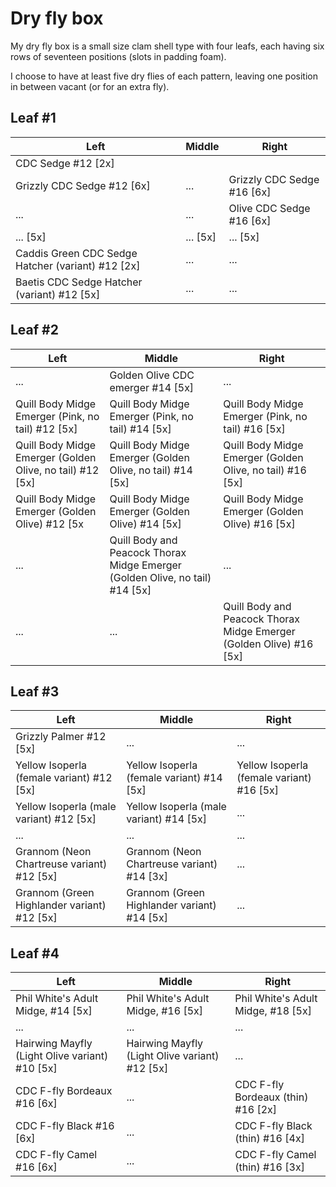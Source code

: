 # Dry fly box

My dry fly box is a small size clam shell type with four leafs, each
having six rows of seventeen positions (slots in padding foam).

I choose to have at least five dry flies of each pattern, leaving one
position in between vacant (or for an extra fly).

## Leaf #1

Left | Middle | Right |
-----|--------|-------|
CDC Sedge #12 [2x] | | | Deer Hair Sedge #.. |
Grizzly CDC Sedge #12 [6x] | ... | Grizzly CDC Sedge #16 [6x] |
... | ... | Olive CDC Sedge #16 [6x] |
... [5x] | ... [5x] | ... [5x] |
Caddis Green CDC Sedge Hatcher (variant) #12 [2x] | ... | ... |
Baetis CDC Sedge Hatcher (variant) #12 [5x] | ... | ... |

## Leaf #2

Left | Middle | Right |
-----|--------|-------|
... | Golden Olive CDC emerger #14 [5x] | ... |
Quill Body Midge Emerger (Pink, no tail) #12 [5x] | Quill Body Midge Emerger (Pink, no tail) #14 [5x] | Quill Body Midge Emerger (Pink, no tail) #16 [5x] |
Quill Body Midge Emerger (Golden Olive, no tail) #12 [5x] | Quill Body Midge Emerger (Golden Olive, no tail) #14 [5x] | Quill Body Midge Emerger (Golden Olive, no tail) #16 [5x] |
Quill Body Midge Emerger (Golden Olive) #12 [5x | Quill Body Midge Emerger (Golden Olive) #14 [5x] | Quill Body Midge Emerger (Golden Olive) #16 [5x] |
... | Quill Body and Peacock Thorax Midge Emerger (Golden Olive, no tail) #14 [5x] | ... |
... | ... | Quill Body and Peacock Thorax Midge Emerger (Golden Olive) #16 [5x] |

## Leaf #3

Left | Middle | Right |
-----|--------|-------|
Grizzly Palmer #12 [5x] | ... | ... |
Yellow Isoperla (female variant) #12 [5x] | Yellow Isoperla (female variant) #14 [5x] | Yellow Isoperla (female variant) #16 [5x] |
Yellow Isoperla (male variant) #12 [5x] | Yellow Isoperla (male variant) #14 [5x] | ... |
... | ... | ... |
Grannom (Neon Chartreuse variant) #12 [5x] | Grannom (Neon Chartreuse variant) #14 [3x] | ... |
Grannom (Green Highlander variant) #12 [5x] | Grannom (Green Highlander variant) #14 [5x] | ... |

## Leaf #4

Left | Middle | Right |
-----|--------|-------|
Phil White's Adult Midge, #14 [5x] | Phil White's Adult Midge, #16 [5x] | Phil White's Adult Midge, #18 [5x] |
... | ... | ... |
Hairwing Mayfly (Light Olive variant) #10 [5x] | Hairwing Mayfly (Light Olive variant) #12 [5x] | ... |
CDC F-fly Bordeaux #16 [6x] | ... | CDC F-fly Bordeaux (thin) #16 [2x] |
CDC F-fly Black #16 [6x] | ... | CDC F-fly Black (thin) #16 [4x] |
CDC F-fly Camel #16 [6x] | ... | CDC F-fly Camel (thin) #16 [3x] |

